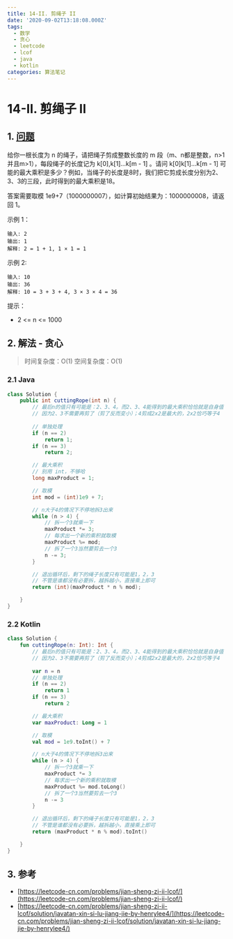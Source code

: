 ```yaml
---
title: 14-II. 剪绳子 II
date: '2020-09-02T13:18:08.000Z'
tags:
  - 数学
  - 贪心
  - leetcode
  - lcof
  - java
  - kotlin
categories: 算法笔记
---
```


# 14-II. 剪绳子 II

## 1. [问题](https://leetcode-cn.com/problems/jian-sheng-zi-ii-lcof/)

给你一根长度为 n 的绳子，请把绳子剪成整数长度的 m 段（m、n都是整数，n&gt;1并且m&gt;1），每段绳子的长度记为 k\[0\],k\[1\]...k\[m - 1\] 。请问 k\[0\]k\[1\]...k\[m - 1\] 可能的最大乘积是多少？例如，当绳子的长度是8时，我们把它剪成长度分别为2、3、3的三段，此时得到的最大乘积是18。

答案需要取模 1e9+7（1000000007），如计算初始结果为：1000000008，请返回 1。

示例 1：

```text
输入: 2
输出: 1
解释: 2 = 1 + 1, 1 × 1 = 1
```

示例 2:

```text
输入: 10
输出: 36
解释: 10 = 3 + 3 + 4, 3 × 3 × 4 = 36
```

提示：

* 2 &lt;= n &lt;= 1000

## 2. 解法 - 贪心

> 时间复杂度：O\(1\) 空间复杂度：O\(1\)

### 2.1 Java

```java
class Solution {
    public int cuttingRope(int n) {
        // 最后n的值只有可能是：2、3、4。而2、3、4能得到的最大乘积恰恰就是自身值
        // 因为2、3不需要再剪了（剪了反而变小）；4剪成2x2是最大的，2x2恰巧等于4
        
        // 单独处理
        if (n == 2)
            return 1;
        if (n == 3)
            return 2;

        // 最大乘积
        // 别用 int，不够哈
        long maxProduct = 1;

        // 取模
        int mod = (int)1e9 + 7;

        // n大于4的情况下不停地拆3出来
        while (n > 4) {
            // 拆一个3就乘一下
            maxProduct *= 3;
            // 每求出一个新的乘积就取模
            maxProduct %= mod;
            // 拆了一个3当然要剪去一个3
            n -= 3;
        }

        // 退出循环后，剩下的绳子长度只有可能是1，2，3
        // 不管是谁都没有必要拆，越拆越小，直接乘上即可
        return (int)(maxProduct * n % mod);

    }
}
```

### 2.2 Kotlin

```kotlin
class Solution {
    fun cuttingRope(n: Int): Int {
        // 最后n的值只有可能是：2、3、4。而2、3、4能得到的最大乘积恰恰就是自身值
        // 因为2、3不需要再剪了（剪了反而变小）；4剪成2x2是最大的，2x2恰巧等于4
        
        var n = n
        // 单独处理
        if (n == 2)
            return 1
        if (n == 3)
            return 2

        // 最大乘积
        var maxProduct: Long = 1

        // 取模
        val mod = 1e9.toInt() + 7

        // n大于4的情况下不停地拆3出来
        while (n > 4) {
            // 拆一个3就乘一下
            maxProduct *= 3
            // 每求出一个新的乘积就取模
            maxProduct %= mod.toLong()
            // 拆了一个3当然要剪去一个3
            n -= 3
        }

        // 退出循环后，剩下的绳子长度只有可能是1，2，3
        // 不管是谁都没有必要拆，越拆越小，直接乘上即可
        return (maxProduct * n % mod).toInt()

    }
}
```

## 3. 参考

* [https://leetcode-cn.com/problems/jian-sheng-zi-ii-lcof/](https://leetcode-cn.com/problems/jian-sheng-zi-ii-lcof/)
* [https://leetcode-cn.com/problems/jian-sheng-zi-ii-lcof/solution/javatan-xin-si-lu-jiang-jie-by-henrylee4/](https://leetcode-cn.com/problems/jian-sheng-zi-ii-lcof/solution/javatan-xin-si-lu-jiang-jie-by-henrylee4/)

